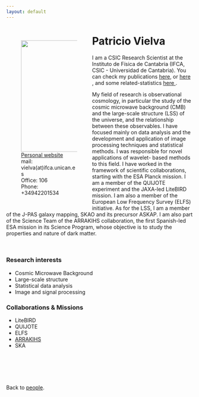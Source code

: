 ```yaml
---
layout: default
---
```




<p style="float: left; width: 30%; margin:40px"><img src="{{site.url}}/assets/imgs/People/name.jpg" style="width:224px;height:300px;"> <a href="https://es.linkedin.com/in/patricio-vielva-54049a18">Personal website</a> <br> mail: vielva(at)ifca.unican.es <br> Office: 106 <br> Phone: +34942201534</p>

# Patricio Vielva
I am a CSIC Research Scientist at the Instituto de Física de Cantabria (IFCA, CSIC - Universidad de Cantabria). You can check my publications <a href="https://orcid.org/0000-0003-0051-272X">here</a>, or <a href="https://ui.adsabs.harvard.edu/search/fq=%7B!type%3Daqp%20v%3D%24fq_database%7D&fq_database=(database%3Aastronomy%20OR%20database%3Aphysics)&q=%20author%3A%22vielva%2C%20p%22&sort=date%20desc%2C%20bibcode%20desc&p_=0">here </a>, and some related-statistics <a href="https://ui.adsabs.harvard.edu/search/fq=%7B!type%3Daqp%20v%3D%24fq_database%7D&fq_database=(database%3Aastronomy%20OR%20database%3Aphysics)&q=%20author%3A%22vielva%2C%20p%22&sort=date%20desc%2C%20bibcode%20desc/metricshttps://shorturl.at/BCOR7">here </a>.

My field of research is observational cosmology, in particular the study of the cosmic microwave background (CMB) and the large-scale structure (LSS) of the universe, and the relationship between these observables. I have focused mainly on data analysis and the development and application of image processing techniques and statistical methods. I was responsible for novel applications of wavelet- based methods to this field. I have worked in the framework of scientific collaborations, starting with the ESA Planck mission. I am a member of the QUIJOTE experiment and the JAXA-led LiteBIRD mission. I am also a member of the European Low Frequency Survey (ELFS) initiative. As for the LSS, I am a member of the J-PAS galaxy mapping, SKAO and its precursor ASKAP. I am also part of the Science Team of the ARRAKIHS collaboration, the first Spanish-led ESA mission in its Science Program, whose objective is to study the properties and nature of dark matter.



<br>


### Research interests

- Cosmic Microwave Background
- Large-scale structure
- Statistical data analysis
- Image and signal processing


### Collaborations & Missions

- LiteBIRD
- QUIJOTE
- ELFS
- <a href="https://www.arrakihs-mission.eu/"> ARRAKIHS </a>
- SKA


<br>
<br>
<br>
<br>

Back to [people]({{site.url}}/people).
